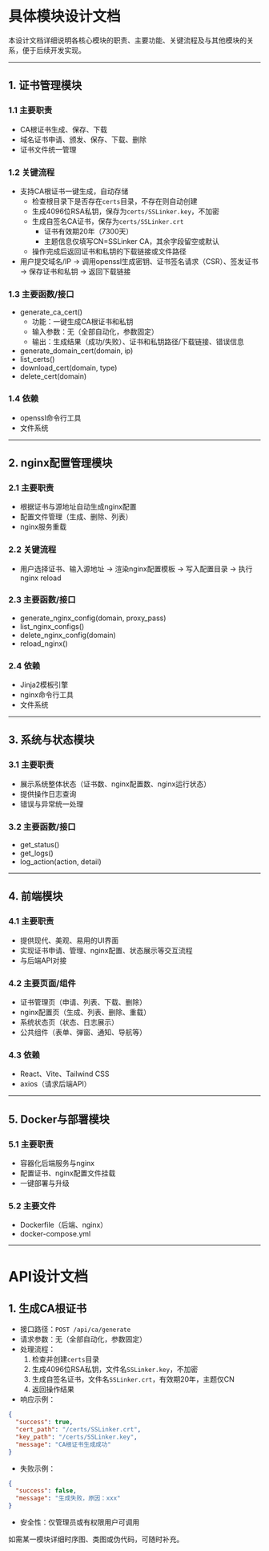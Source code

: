 # 具体模块设计文档

本设计文档详细说明各核心模块的职责、主要功能、关键流程及与其他模块的关系，便于后续开发实现。

---

## 1. 证书管理模块
### 1.1 主要职责
- CA根证书生成、保存、下载
- 域名证书申请、颁发、保存、下载、删除
- 证书文件统一管理

### 1.2 关键流程
- 支持CA根证书一键生成，自动存储
  - 检查根目录下是否存在`certs`目录，不存在则自动创建
  - 生成4096位RSA私钥，保存为`certs/SSLinker.key`，不加密
  - 生成自签名CA证书，保存为`certs/SSLinker.crt`
    - 证书有效期20年（7300天）
    - 主题信息仅填写CN=SSLinker CA，其余字段留空或默认
  - 操作完成后返回证书和私钥的下载链接或文件路径
- 用户提交域名/IP → 调用openssl生成密钥、证书签名请求（CSR）、签发证书 → 保存证书和私钥 → 返回下载链接

### 1.3 主要函数/接口
- generate_ca_cert()
  - 功能：一键生成CA根证书和私钥
  - 输入参数：无（全部自动化，参数固定）
  - 输出：生成结果（成功/失败）、证书和私钥路径/下载链接、错误信息
- generate_domain_cert(domain, ip)
- list_certs()
- download_cert(domain, type)
- delete_cert(domain)

### 1.4 依赖
- openssl命令行工具
- 文件系统

---

## 2. nginx配置管理模块
### 2.1 主要职责
- 根据证书与源地址自动生成nginx配置
- 配置文件管理（生成、删除、列表）
- nginx服务重载

### 2.2 关键流程
- 用户选择证书、输入源地址 → 渲染nginx配置模板 → 写入配置目录 → 执行nginx reload

### 2.3 主要函数/接口
- generate_nginx_config(domain, proxy_pass)
- list_nginx_configs()
- delete_nginx_config(domain)
- reload_nginx()

### 2.4 依赖
- Jinja2模板引擎
- nginx命令行工具
- 文件系统

---

## 3. 系统与状态模块
### 3.1 主要职责
- 展示系统整体状态（证书数、nginx配置数、nginx运行状态）
- 提供操作日志查询
- 错误与异常统一处理

### 3.2 主要函数/接口
- get_status()
- get_logs()
- log_action(action, detail)

---

## 4. 前端模块
### 4.1 主要职责
- 提供现代、美观、易用的UI界面
- 实现证书申请、管理、nginx配置、状态展示等交互流程
- 与后端API对接

### 4.2 主要页面/组件
- 证书管理页（申请、列表、下载、删除）
- nginx配置页（生成、列表、删除、重载）
- 系统状态页（状态、日志展示）
- 公共组件（表单、弹窗、通知、导航等）

### 4.3 依赖
- React、Vite、Tailwind CSS
- axios（请求后端API）

---

## 5. Docker与部署模块
### 5.1 主要职责
- 容器化后端服务与nginx
- 配置证书、nginx配置文件挂载
- 一键部署与升级

### 5.2 主要文件
- Dockerfile（后端、nginx）
- docker-compose.yml

---

# API设计文档

## 1. 生成CA根证书

- 接口路径：`POST /api/ca/generate`
- 请求参数：无（全部自动化，参数固定）
- 处理流程：
  1. 检查并创建`certs`目录
  2. 生成4096位RSA私钥，文件名`SSLinker.key`，不加密
  3. 生成自签名证书，文件名`SSLinker.crt`，有效期20年，主题仅CN
  4. 返回操作结果
- 响应示例：
```json
{
  "success": true,
  "cert_path": "/certs/SSLinker.crt",
  "key_path": "/certs/SSLinker.key",
  "message": "CA根证书生成成功"
}
```
- 失败示例：
```json
{
  "success": false,
  "message": "生成失败，原因：xxx"
}
```
- 安全性：仅管理员或有权限用户可调用

如需某一模块详细时序图、类图或伪代码，可随时补充。
